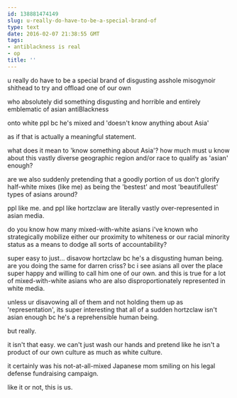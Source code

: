 ```yaml
---
id: 138881474149
slug: u-really-do-have-to-be-a-special-brand-of
type: text
date: 2016-02-07 21:38:55 GMT
tags:
- antiblackness is real
- op
title: ''
---
```

u really do have to be a special brand of disgusting asshole misogynoir shithead to try and offload one of our own

who absolutely did something disgusting and horrible and entirely emblematic of asian antiBlackness

onto white ppl bc he's mixed and 'doesn't know anything about Asia'

as if that is actually a meaningful statement.

what does it mean to 'know something about Asia'? how much must u know about this vastly diverse geographic region and/or race to qualify as 'asian' enough?

are we also suddenly pretending that a goodly portion of us don't glorify half-white mixes (like me) as being the 'bestest' and most 'beautifullest' types of asians around? 

ppl like me. and ppl like hortzclaw are literally vastly over-represented in asian media. 

do you know how many mixed-with-white asians i've known who strategically mobilize either our proximity to whiteness or our racial minority status as a means to dodge all sorts of accountability? 

super easy to just... disavow hortzclaw bc he's a disgusting human being. are you doing the same for darren criss? bc i see asians all over the place super happy and willing to call him one of our own. and this is true for a lot of mixed-with-white asians who are also disproportionately represented in white media.

unless ur disavowing all of them and not holding them up as 'representation', its super interesting that all of a sudden hortzclaw isn't asian enough bc he's a reprehensible human being.

but really.

it isn't that easy. we can't just wash our hands and pretend like he isn't a product of our own culture as much as white culture.

it certainly was his not-at-all-mixed Japanese mom smiling on his legal defense fundraising campaign.

like it or not, this is us.